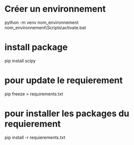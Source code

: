 # Créer un environnement 

python -m venv nom_environnement
nom_environnement\Scripts\activate.bat

# install package
pip install scipy 

# pour update le requierement
pip freeze > requirements.txt

# pour installer les packages du requierement
pip install -r requierements.txt